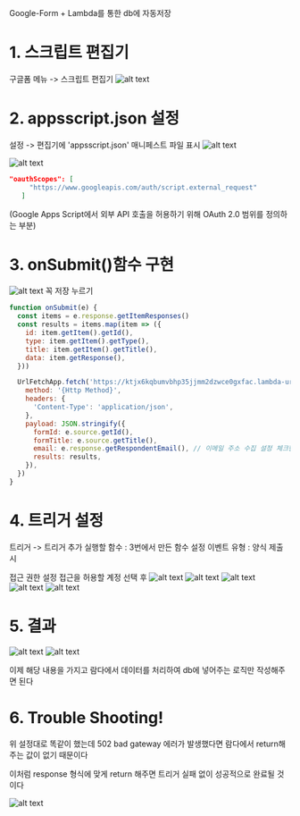 Google-Form + Lambda를 통한 db에 자동저장

# 1. 스크립트 편집기
구글폼 메뉴 -> 스크립트 편집기
![alt text](image.png)

# 2. appsscript.json 설정

설정 -> 편집기에 'appsscript.json' 매니페스트 파일 표시
![alt text](images/image-1.png)

![alt text](images/image-2.png)
```json
"oauthScopes": [
     "https://www.googleapis.com/auth/script.external_request"
   ]
```
(Google Apps Script에서 외부 API 호출을 허용하기 위해 OAuth 2.0 범위를 정의하는 부분)

# 3. onSubmit()함수 구현
![alt text](images/image-3.png)
꼭 저장 누르기
``` js
function onSubmit(e) {
  const items = e.response.getItemResponses()
  const results = items.map(item => ({
    id: item.getItem().getId(),
    type: item.getItem().getType(),
    title: item.getItem().getTitle(),
    data: item.getResponse(),
  }))

  UrlFetchApp.fetch('https://ktjx6kqbumvbhp35jjmm2dzwce0gxfac.lambda-url.ap-northeast-2.on.aws/', {
    method: '{Http Method}',
    headers: {
      'Content-Type': 'application/json',
    },
    payload: JSON.stringify({
      formId: e.source.getId(),
      formTitle: e.source.getTitle(),
      email: e.response.getRespondentEmail(), // 이메일 주소 수집 설정 체크한 경우
      results: results,
    }),
  })
}
```

# 4. 트리거 설정
트리거 -> 트리거 추가
실행할 함수 : 3번에서 만든 함수 설정
이벤트 유형 : 양식 제출 시

접근 권한 설정
접근을 허용할 계정 선택 후
![alt text](images/image-4.png)
![alt text](images/image-6.png)
![alt text](images/image-10.png)
![alt text](images/image-11.png)
![alt text](images/image-12.png)

# 5. 결과
![alt text](images/image-8.png)
![alt text](images/image-5.png)

이제 해당 내용을 가지고 람다에서 데이터를 처리하여 db에 넣어주는 로직만 작성해주면 된다


# 6. Trouble Shooting!
위 설정대로 똑같이 했는데 502 bad gateway 에러가 발생했다면 람다에서 return해주는 값이 없기 때문이다

이처럼 response 형식에 맞게 return 해주면 트리거 실패 없이 성공적으로 완료될 것이다

![alt text](images/image-7.png)